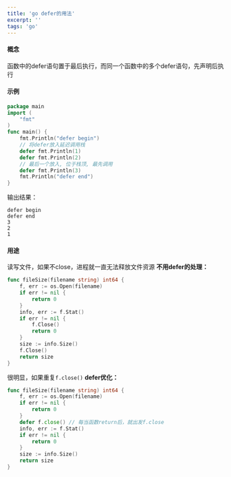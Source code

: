 ```yaml
---
title: 'go defer的用法'
excerpt: ''
tags: 'go'
---
```


#### 概念
函数中的defer语句置于最后执行，而同一个函数中的多个defer语句，先声明后执行
#### 示例
```go
package main
import (
    "fmt"
)
func main() {
    fmt.Println("defer begin")
    // 将defer放入延迟调用栈
    defer fmt.Println(1)
    defer fmt.Println(2)
    // 最后一个放入, 位于栈顶, 最先调用
    defer fmt.Println(3)
    fmt.Println("defer end")
}
```
输出结果：
```
defer begin
defer end
3
2
1
```
#### 用途
读写文件，如果不close，进程就一直无法释放文件资源
**不用defer的处理：**
```go
func fileSize(filename string) int64 {
    f, err := os.Open(filename)
    if err != nil {
        return 0
    }
    info, err := f.Stat()
    if err != nil {
        f.Close()
        return 0
    }
    size := info.Size()
    f.Close()
    return size
}
```
很明显，如果重复`f.close()`
**defer优化：**
```go
func fileSize(filename string) int64 {
    f, err := os.Open(filename)
    if err != nil {
        return 0
    }
    defer f.close() // 每当函数return后，就出发f.close
    info, err := f.Stat()
    if err != nil {
        return 0
    }
    size := info.Size()
    return size
}
```